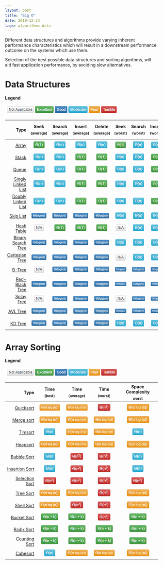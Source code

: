 ```yaml
---
layout: post
title: "Big O"
date: 2019-12-23
tags: algorithms data
---
```


Different data structures and algorithms provide varying inherent performance characteristics which will result in a downstream performance outcome on the systems which use them.  

Selection of the best possible data structures and sorting algorithms, will aid fast application performance, by avoiding slow alternatives.

# Data Structures

**Legend**
 
![Data Structure Legend][Legend]

|                                                                               Type | Seek<br><sub>(average)</sub> | Search<br><sub>(average)</sub> | Insert<br><sub>(average)</sub> | Delete<br><sub>(average)</sub> | Seek<br><sub>(worst)</sub> | Search<br><sub>(worst)</sub> | Insert<br><sub>(worst)</sub> | Delete<br><sub>(worst)</sub> | Space Complexity<br><sub>(worst)</sub> |
|-----------------------------------------------------------------------------------:|:----------------------------:|:------------------------------:|:------------------------------:|:------------------------------:|:--------------------------:|:----------------------------:|:----------------------------:|:----------------------------:|:--------------------------------------:|
|                        [Array](https://en.wikipedia.org/wiki/Array_data_structure) |        ![O(1)][O(1)]         |         ![O(n)][O(n)]          |         ![O(n)][O(n)]          |         ![O(n)][O(n)]          |       ![O(1)][O(1)]        |        ![O(n)][O(n)]         |        ![O(n)][O(n)]         |        ![O(n)][O(n)]         |             ![O(n)][O(n)]              |
|                  [Stack](https://en.wikipedia.org/wiki/Stack_(abstract_data_type)) |        ![O(n)][O(n)]         |         ![O(n)][O(n)]          |         ![O(1)][O(1)]          |         ![O(1)][O(1)]          |       ![O(n)][O(n)]        |        ![O(n)][O(n)]         |        ![O(1)][O(1)]         |        ![O(1)][O(1)]         |             ![O(n)][O(n)]              |
|                  [Queue](https://en.wikipedia.org/wiki/Queue_(abstract_data_type)) |        ![O(n)][O(n)]         |         ![O(n)][O(n)]          |         ![O(1)][O(1)]          |         ![O(1)][O(1)]          |       ![O(n)][O(n)]        |        ![O(n)][O(n)]         |        ![O(1)][O(1)]         |        ![O(1)][O(1)]         |             ![O(n)][O(n)]              |
| [Singly Linked List](https://en.wikipedia.org/wiki/Linked_list#Singly_linked_list) |        ![O(n)][O(n)]         |         ![O(n)][O(n)]          |         ![O(1)][O(1)]          |         ![O(1)][O(1)]          |       ![O(n)][O(n)]        |        ![O(n)][O(n)]         |        ![O(1)][O(1)]         |        ![O(1)][O(1)]         |             ![O(n)][O(n)]              |
| [Doubly Linked List](https://en.wikipedia.org/wiki/Linked_list#Doubly_linked_list) |        ![O(n)][O(n)]         |         ![O(n)][O(n)]          |         ![O(1)][O(1)]          |         ![O(1)][O(1)]          |       ![O(n)][O(n)]        |        ![O(n)][O(n)]         |        ![O(1)][O(1)]         |        ![O(1)][O(1)]         |             ![O(n)][O(n)]              |
|                               [Skip List](https://en.wikipedia.org/wiki/Skip_list) |   ![O(log(n))][O(log(n))]    |    ![O(log(n))][O(log(n))]     |    ![O(log(n))][O(log(n))]     |    ![O(log(n))][O(log(n))]     |       ![O(n)][O(n)]        |        ![O(n)][O(n)]         |        ![O(n)][O(n)]         |        ![O(n)][O(n)]         |      ![O(n log(n))][O(n log(n))]       |
|                             [Hash Table](https://en.wikipedia.org/wiki/Hash_table) |         ![N/A][N/A]          |         ![O(1)][O(1)]          |         ![O(1)][O(1)]          |         ![O(1)][O(1)]          |        ![N/A][N/A]         |        ![O(n)][O(n)]         |        ![O(n)][O(n)]         |        ![O(n)][O(n)]         |             ![O(n)][O(n)]              |
|             [Binary Search Tree](https://en.wikipedia.org/wiki/Binary_search_tree) |   ![O(log(n))][O(log(n))]    |    ![O(log(n))][O(log(n))]     |    ![O(log(n))][O(log(n))]     |    ![O(log(n))][O(log(n))]     |       ![O(n)][O(n)]        |        ![O(n)][O(n)]         |        ![O(n)][O(n)]         |        ![O(n)][O(n)]         |             ![O(n)][O(n)]              |
|                     [Cartesian Tree](https://en.wikipedia.org/wiki/Cartesian_tree) |   ![O(log(n))][O(log(n))]    |    ![O(log(n))][O(log(n))]     |    ![O(log(n))][O(log(n))]     |    ![O(log(n))][O(log(n))]     |        ![N/A][N/A]         |        ![O(n)][O(n)]         |        ![O(n)][O(n)]         |        ![O(n)][O(n)]         |             ![O(n)][O(n)]              |
|                                     [B-Tree](https://en.wikipedia.org/wiki/B-tree) |         ![N/A][N/A]          |    ![O(log(n))][O(log(n))]     |    ![O(log(n))][O(log(n))]     |    ![O(log(n))][O(log(n))]     |  ![O(log(n))][O(log(n))]   |   ![O(log(n))][O(log(n))]    |   ![O(log(n))][O(log(n))]    |   ![O(log(n))][O(log(n))]    |             ![O(n)][O(n)]              |
|                     [Red-Black Tree](https://en.wikipedia.org/wiki/Red-black_tree) |   ![O(log(n))][O(log(n))]    |    ![O(log(n))][O(log(n))]     |    ![O(log(n))][O(log(n))]     |    ![O(log(n))][O(log(n))]     |  ![O(log(n))][O(log(n))]   |   ![O(log(n))][O(log(n))]    |   ![O(log(n))][O(log(n))]    |   ![O(log(n))][O(log(n))]    |             ![O(n)][O(n)]              |
|                             [Splay Tree](https://en.wikipedia.org/wiki/Splay_tree) |         ![N/A][N/A]          |    ![O(log(n))][O(log(n))]     |    ![O(log(n))][O(log(n))]     |    ![O(log(n))][O(log(n))]     |        ![N/A][N/A]         |   ![O(log(n))][O(log(n))]    |   ![O(log(n))][O(log(n))]    |   ![O(log(n))][O(log(n))]    |             ![O(n)][O(n)]              |
|                                 [AVL Tree](https://en.wikipedia.org/wiki/AVL_tree) |   ![O(log(n))][O(log(n))]    |    ![O(log(n))][O(log(n))]     |    ![O(log(n))][O(log(n))]     |    ![O(log(n))][O(log(n))]     |  ![O(log(n))][O(log(n))]   |   ![O(log(n))][O(log(n))]    |   ![O(log(n))][O(log(n))]    |   ![O(log(n))][O(log(n))]    |             ![O(n)][O(n)]              |
|                                   [KD Tree](https://en.wikipedia.org/wiki/KD_Tree) |   ![O(log(n))][O(log(n))]    |    ![O(log(n))][O(log(n))]     |    ![O(log(n))][O(log(n))]     |    ![O(log(n))][O(log(n))]     |       ![O(n)][O(n)]        |        ![O(n)][O(n)]         |        ![O(n)][O(n)]         |        ![O(n)][O(n)]         |             ![O(n)][O(n)]              |

# Array Sorting

**Legend**
 
![Data Structure Legend][Legend]

|                                                           Type |  Time<br><sub>(best)</sub>  | Time<br><sub>(average)</sub> | Time<br><sub>(worst)</sub>  | Space Complexity<br><sub>worst</sub> |
|---------------------------------------------------------------:|:---------------------------:|:----------------------------:|:---------------------------:|:------------------------------------:|
|           [Quicksort](https://en.wikipedia.org/wiki/Quicksort) | ![O(n log(n))][O(n log(n))] | ![O(n log(n))][O(n log(n))]  | ![O(n<sup>2</sup>)][O(n^2)] |     ![O(n log(n))][O(n log(n))]      |
|         [Merge sort](https://en.wikipedia.org/wiki/Merge_sort) | ![O(n log(n))][O(n log(n))] | ![O(n log(n))][O(n log(n))]  | ![O(n log(n))][O(n log(n))] |     ![O(n log(n))][O(n log(n))]      |
|               [Timsort](https://en.wikipedia.org/wiki/Timsort) |        ![O(n)][O(n)]        | ![O(n log(n))][O(n log(n))]  | ![O(n log(n))][O(n log(n))] |            ![O(n)][O(n)]             |
|             [Heapsort](https://en.wikipedia.org/wiki/Heapsort) | ![O(n log(n))][O(n log(n))] | ![O(n log(n))][O(n log(n))]  | ![O(n log(n))][O(n log(n))] |     ![O(n log(n))][O(n log(n))]      |
|       [Bubble Sort](https://en.wikipedia.org/wiki/Bubble_sort) |        ![O(n)][O(n)]        | ![O(n<sup>2</sup>)][O(n^2)]  | ![O(n<sup>2</sup>)][O(n^2)] |            ![O(n)][O(n)]             |
| [Insertion Sort](https://en.wikipedia.org/wiki/Insertion_sort) |        ![O(n)][O(n)]        | ![O(n<sup>2</sup>)][O(n^2)]  | ![O(n<sup>2</sup>)][O(n^2)] |            ![O(n)][O(n)]             |
| [Selection Sort](https://en.wikipedia.org/wiki/Selection_sort) | ![O(n<sup>2</sup>)][O(n^2)] | ![O(n<sup>2</sup>)][O(n^2)]  | ![O(n<sup>2</sup>)][O(n^2)] |     ![O(n<sup>2</sup>)][O(n^2)]      |
|           [Tree Sort](https://en.wikipedia.org/wiki/Tree_sort) | ![O(n log(n))][O(n log(n))] | ![O(n log(n))][O(n log(n))]  | ![O(n<sup>2</sup>)][O(n^2)] |     ![O(n log(n))][O(n log(n))]      |
|          [Shell Sort](https://en.wikipedia.org/wiki/Shellsort) | ![O(n log(n))][O(n log(n))] | ![O(n<sup>2</sup>)][O(n^2)]  | ![O(n<sup>2</sup>)][O(n^2)] |     ![O(n log(n))][O(n log(n))]      |
|       [Bucket Sort](https://en.wikipedia.org/wiki/Bucket_sort) |    ![O(n + k)][O(n + k)]    |    ![O(n + k)][O(n + k)]     | ![O(n<sup>2</sup>)][O(n^2)] |        ![O(n + k)][O(n + k)]         |
|         [Radix Sort](https://en.wikipedia.org/wiki/Radix_sort) |    ![O(n + k)][O(n + k)]    |    ![O(n + k)][O(n + k)]     |    ![O(n + k)][O(n + k)]    |        ![O(n + k)][O(n + k)]         |
|   [Counting Sort](https://en.wikipedia.org/wiki/Counting_sort) |    ![O(n + k)][O(n + k)]    |    ![O(n + k)][O(n + k)]     |    ![O(n + k)][O(n + k)]    |        ![O(n + k)][O(n + k)]         |
|             [Cubesort](https://en.wikipedia.org/wiki/Cubesort) |        ![O(n)][O(n)]        | ![O(n log(n))][O(n log(n))]  | ![O(n log(n))][O(n log(n))] |     ![O(n log(n))][O(n log(n))]      |

[O(n)]: /images/articles/BigO/n.png
[O(n + k)]: /images/articles/BigO/nplusk.png
[O(1)]: /images/articles/BigO/1.png
[O(log(n))]: /images/articles/BigO/logn.png
[O(n log(n))]: /images/articles/BigO/nlogn.png
[O(n^2)]: /images/articles/BigO/nsquared.png
[O(n(log(n))^2)]: /images/articles/BigO/nlognsquared.png
[N/A]: /images/articles/BigO/na.png
[Legend]: /images/articles/BigO/BigOLegendDataStructure.png

